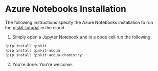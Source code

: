 # Azure Notebooks Installation

The following instructions specify the Azure Notebooks installation to run the [qiskit-tutorial](https://github.com/QISKit/qiskit-tutorial) in the cloud.

1. Simply open a Jupyter Notebook and in a code cell run the following:
```bash
!pip install qiskit
!pip install qiskit-acqua
!pip install qiskit-acqua-chemistry
```

2. You're done. You're welcome.
